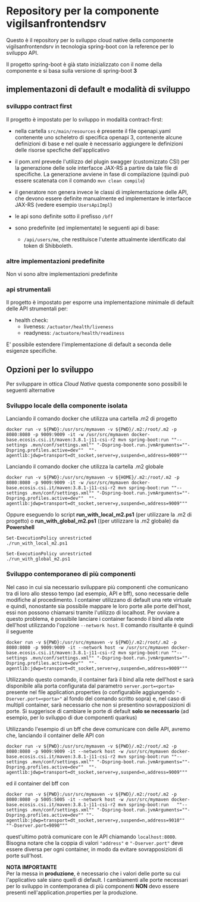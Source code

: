 # Repository per la componente vigilsanfrontendsrv
Questo è il repository per lo sviluppo cloud native della componente vigilsanfrontendsrv in tecnologia spring-boot con la reference per lo sviluppo API.

Il progetto spring-boot è già stato inizializzato con il nome della componente e si basa sulla versione di spring-boot __3__

## implementazoni di default e modalità di sviluppo ##

### sviluppo contract first ###
Il progetto è impostato per lo sviluppo in modalità contract-first:
* nella cartella ```src/main/resources``` è presente il file openapi.yaml contenente uno scheletro di specifica openapi 3, contenente alcune definizioni di base e nel quale è necessario aggiungere le definizioni delle risorse specfiche dell'applicativo
* il pom.xml prevede l'utilizzo del plugin swagger (customizzato CSI) per la generazione delle sole interfacce JAX-RS a partire da tale file di specifiche. La generazione avviene in fase di compilazione (quindi può essere scatenata con il comando ```mvn clean compile```)
* il generatore non genera invece le classi di implementazione delle API, che devono essere definite manualmente ed implementare le interfacce JAX-RS (vedere esempio ```UsersApiImpl```)
* le api sono definite sotto il prefisso ```/bff```

* sono predefinite (ed implementate) le seguenti api di base:
  * ```/api/users/me```, che restituisce l'utente attualmente identificato dal token di Shibboleth.

### altre implementazioni predefinite ###

Non vi sono altre implementazioni predefinite

### api strumentali ###

Il progetto è impostato per esporre una implementazione minimale di default delle API strumentali per:
* health check:
  * liveness: ```/actuator/health/liveness```
  * readyness: ```/actuatore/health/readiness```

E' possibile estendere l'implementazione di default a seconda delle esigenze specifiche.

## Opzioni per lo sviluppo
Per sviluppare in ottica _Cloud Native_ questa componente sono possibili le seguenti alternative

### Sviluppo locale della componente isolata
Lanciando il comando docker che utilizza una cartella .m2 di progetto
```
docker run -v ${PWD}:/usr/src/mymaven -v ${PWD}/.m2:/root/.m2 -p 8080:8080 -p 9009:9009 -it -w /usr/src/mymaven docker-base.ecosis.csi.it/maven:3.8.1-j11-csi-r2 mvn spring-boot:run ""--settings .mvn/conf/settings.xml"" "-Dspring-boot.run.jvmArguments=""-Dspring.profiles.active=dev""  ""-agentlib:jdwp=transport=dt_socket,server=y,suspend=n,address=9009"""
```
Lanciando il comando docker che utilizza la cartella .m2 globale
```
docker run -v ${PWD}:/usr/src/mymaven -v ${HOME}/.m2:/root/.m2 -p 8080:8080 -p 9009:9009 -it -w /usr/src/mymaven docker-base.ecosis.csi.it/maven:3.8.1-j11-csi-r2 mvn spring-boot:run ""--settings .mvn/conf/settings.xml"" "-Dspring-boot.run.jvmArguments=""-Dspring.profiles.active=dev""  ""-agentlib:jdwp=transport=dt_socket,server=y,suspend=n,address=9009"""
```
Oppure eseguendo lo script __run_with_local_m2.ps1__ (per utilizzare la .m2 di progetto) o __run_with_global_m2.ps1__ ((per utilizzare la .m2 globale)  da __Powershell__
```
Set-ExecutionPolicy unrestricted
./run_with_local_m2.ps1
```
```
Set-ExecutionPolicy unrestricted
./run_with_global_m2.ps1
```
### Sviluppo contemporaneo di più componenti
Nel caso in cui sia necessario sviluppare più componenti che comunicano tra di loro allo stesso tempo (ad esempio, API e bff), sono necessarie delle modifiche al procedimento. I container utilizzano di default una rete virtuale e quindi, nonostante sia possibile mappare le loro porte alle porte dell'host, essi non possono chiamarsi tramite l'utilizzo di localhost. Per ovviare a questo problema, è possibile lanciare i container facendo il bind alla rete dell'host utilizzando l'opzione `--network host`. Il comando risultante è quindi il seguente
```
docker run -v ${PWD}:/usr/src/mymaven -v ${PWD}/.m2:/root/.m2 -p 8080:8080 -p 9009:9009 -it --network host -w /usr/src/mymaven docker-base.ecosis.csi.it/maven:3.8.1-j11-csi-r2 mvn spring-boot:run ""--settings .mvn/conf/settings.xml"" "-Dspring-boot.run.jvmArguments=""-Dspring.profiles.active=dev""  ""-agentlib:jdwp=transport=dt_socket,server=y,suspend=n,address=9009"""
```
Utilizzando questo comando, il container farà il bind alla rete dell'host e sarà disponibile alla porta configurata dal parametro `server.port=<porta>` presente nel file application.properties (o configurabile aggiungendo `"-Dserver.port=<porta>"` al fondo del comando scritto sopra) e, nel caso di multipli container, sarà necessario che non si presentino sovrapposizioni di porte. Si suggerisce di cambiare le porte di default **solo se necessario** (ad esempio, per lo sviluppo di due componenti quarkus)

Utilizzando l'esempio di un bff che deve comunicare con delle API, avremo che, lanciando il container delle API con
```
docker run -v ${PWD}:/usr/src/mymaven -v ${PWD}/.m2:/root/.m2 -p 8080:8080 -p 9009:9009 -it --network host -w /usr/src/mymaven docker-base.ecosis.csi.it/maven:3.8.1-j11-csi-r2 mvn spring-boot:run ""--settings .mvn/conf/settings.xml"" "-Dspring-boot.run.jvmArguments=""-Dspring.profiles.active=dev""  ""-agentlib:jdwp=transport=dt_socket,server=y,suspend=n,address=9009"""
```
 
ed il container del bff con

```
docker run -v ${PWD}:/usr/src/mymaven -v ${PWD}/.m2:/root/.m2 -p 8080:8080 -p 5005:5005 -it --network host -w /usr/src/mymaven docker-base.ecosis.csi.it/maven:3.8.1-j11-csi-r2 mvn spring-boot:run   ""--settings .mvn/conf/settings.xml"" "-Dspring-boot.run.jvmArguments=""-Dspring.profiles.active=dev"" ""-agentlib:jdwp=transport=dt_socket,server=y,suspend=n,address=9010"" ""-Dserver.port=9090"""
```
quest'ultimo potrà comunicare con le API chiamando `localhost:8080`.
Bisogna notare che la coppia di valori `"address"` e `"-Dserver.port"` deve essere diversa per ogni container, in modo da evitare sovrapposizioni di porte sull'host.  

**NOTA IMPORTANTE**  
Per la messa in **produzione**, è necessario che i valori delle porte su cui l'applicativo sale siano quelli di default. I cambiamenti alle porte necessari per lo sviluppo in contemporanea di più componenti **NON** devo essere presenti nell'application.properties per la produzione.


